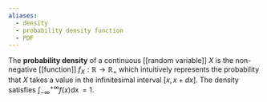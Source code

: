 ```yaml
---
aliases:
  - density
  - probability density function
  - PDF
---
```


The **probability density** of a continuous [[random variable]] $X$ is the non-negative [[function]] $f_{X} : \mathbb{R} \to \mathbb{R}_{+}$ which intuitively represents the probability that $X$ takes a value in the infinitesimal interval $[x, x + dx]$. The density satisfies $\int_{-\infty}^{+\infty}f(x)  \mathop{dx} = 1$.